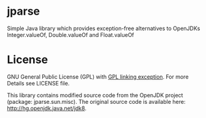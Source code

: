 # jparse
Simple Java library which provides exception-free alternatives to OpenJDKs Integer.valueOf, Double.valueOf and Float.valueOf

# License

GNU General Public License (GPL) with [GPL linking exception](https://en.wikipedia.org/wiki/GPL_linking_exception). For more Details see LICENSE file.

This library contains modified source code from the OpenJDK project (package: jparse.sun.misc).
The original source code is available here: http://hg.openjdk.java.net/jdk8.
